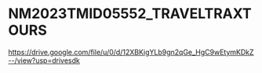 # NM2023TMID05552_TRAVELTRAXTOURS
https://drive.google.com/file/u/0/d/12XBKigYLb9gn2qGe_HgC9wEtymKDkZ--/view?usp=drivesdk
